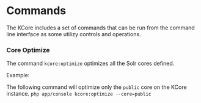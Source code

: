 # Commands

The KCore includes a set of commands that can be run from the command line
interface as some utilizy controls and operations.

### Core Optimize
The command `kcore:optimize` optimizes all the Solr cores defined.

Example:

The following command will optimize only the `public` core on the KCore instance.
`php app/console kcore:optimize --core=public`